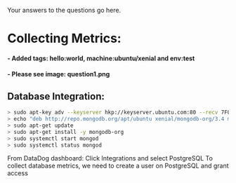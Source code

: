 Your answers to the questions go here.

# Collecting Metrics:

#### - Added tags: hello:world, machine:ubuntu/xenial and env:test
#### - Please see image: question1.png


## Database Integration:

```bash
> sudo apt-key adv --keyserver hkp://keyserver.ubuntu.com:80 --recv 7F0CEB10
> echo "deb http://repo.mongodb.org/apt/ubuntu xenial/mongodb-org/3.4 multiverse" | sudo tee /etc/apt/sources.list.d/mongodb-org-3.4.list
> sudo apt-get update
> sudo apt-get install -y mongodb-org
> sudo systemctl start mongod
> sudo systemctl status mongod

```
From DataDog dashboard: Click Integrations and select PostgreSQL
To collect database metrics, we need to create a user on PostgreSQL and grant access
